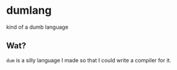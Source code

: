 # dumlang

kind of a dumb language

## Wat?

`dum` is a silly language I made so that I could write a compiler for it.
